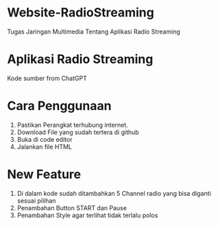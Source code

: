# Website-RadioStreaming
Tugas Jaringan Multimedia Tentang Aplikasi Radio Streaming
# Aplikasi Radio Streaming
Kode sumber from ChatGPT
# Cara Penggunaan
1. Pastikan Perangkat terhubung internet.
2. Download File yang sudah tertera di github
3. Buka di code editor
4. Jalankan file HTML
# New Feature
1. Di dalam kode sudah ditambahkan 5 Channel radio yang bisa diganti sesuai pilihan
2. Penambahan Button START dan Pause
3. Penambahan Style agar terlihat tidak terlalu polos
